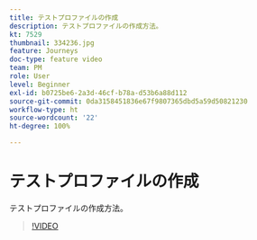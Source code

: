 ```yaml
---
title: テストプロファイルの作成
description: テストプロファイルの作成方法。
kt: 7529
thumbnail: 334236.jpg
feature: Journeys
doc-type: feature video
team: PM
role: User
level: Beginner
exl-id: b0725be6-2a3d-46cf-b78a-d53b6a88d112
source-git-commit: 0da3158451836e67f9807365dbd5a59d50821230
workflow-type: ht
source-wordcount: '22'
ht-degree: 100%

---
```


# テストプロファイルの作成

テストプロファイルの作成方法。

>[!VIDEO](https://video.tv.adobe.com/v/334236?quality=12)
